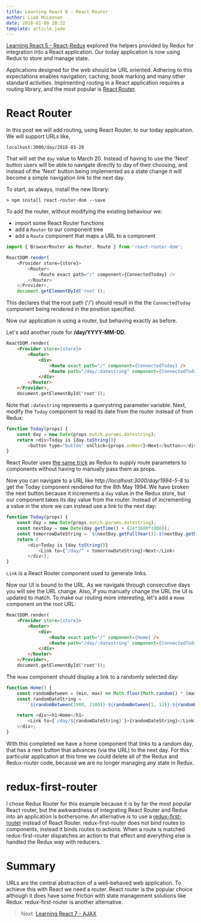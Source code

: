 ```yaml
---
title: Learning React 6 - React Router
author: Liam McLennan
date: 2018-01-08 20:32
template: article.jade
---
```


[Learning React 5 - React-Redux](/articles/2018-01-05-react-5-react-redux/) explored the helpers provided by Redux for integration into a React application. Our today application is now using Redux to store and manage state. 

Applications designed for the web should be URL oriented. Adhering to this expectations enables navigation, caching, book marking and many other standard activities. Implmenting routing in a React application requires a routing library, and the most popular is [React Router](https://reacttraining.com/react-router/web/guides/quick-start).

React Router
===========

In this post we will add routing, using React Router, to our today application. We will support URLs like,

```
localhost:3000/day/2018-03-20
```

That will set the `day` value to March 20. Instead of having to use the 'Next' button users will be able to navigate directly to day of their choosing, and instead of the 'Next' button being implemented as a state change it will become a simple navigation link to the next day. 

To start, as always, install the new library:

```
> npm install react-router-dom --save
```

To add the router, without modifying the existing behaviour we: 

* import some React Router functions
* add a `Router` to our component tree
* add a `Route` component that maps a URL to a component

```javascript
import { BrowserRouter as Router, Route } from 'react-router-dom';

ReactDOM.render(
    <Provider store={store}>
        <Router>
            <Route exact path="/" component={ConnectedToday} />
        </Router>
    </Provider>, 
    document.getElementById('root'));
```

This declares that the root path ('/') should result in the the `ConnectedToday` component being rendered in the position specified. 

Now our application is using a router, but behaving exactly as before. 

Let's add another route for **/day/YYYY-MM-DD**:

```html
ReactDOM.render(
    <Provider store={store}>
        <Router>
            <div>
                <Route exact path="/" component={ConnectedToday} />
                <Route path="/day/:datestring" component={ConnectedToday} />
            </div>
        </Router>
    </Provider>,
    document.getElementById('root'));
```

Note that `:datestring` represents a querystring parameter variable. Next, modify the `Today` component to read its date from the router instead of from Redux:

```javascript
function Today(props) {
    const day = new Date(props.match.params.datestring);
    return <div>Today is {day.toString()} 
        <button type="button" onClick={props.onNext}>Next</button></div>;
}
```

React Router uses [the same trick](https://reactjs.org/docs/context.html) as Redux to supply route parameters to components without having to manually pass them as props. 

Now you can navigate to a URL like *http://localhost:3000/day/1994-5-8* to get the Today component rendered for the 8th May 1994. We have broken the next button because it increments a `day` value in the Redux store, but our component takes its day value from the router. Instead of incrementing a value in the store we can instead use a link to the next day:

```javascript
function Today(props) {
    const day = new Date(props.match.params.datestring);
    const nextDay = new Date(day.getTime() + (24*3600*1000));
    const tomorrowDateString = `${nextDay.getFullYear()}-${nextDay.getMonth()+1}-${nextDay.getDate()}`;
    return (
        <div>Today is {day.toString()} 
            <Link to={"/day/" + tomorrowDateString}>Next</Link>
        </div>);
}
```

`Link` is a React Router component used to generate links.

Now our UI is bound to the URL. As we navigate through consecutive days you will see the URL change. Also, if you manually change the URL the UI is updated to match. To make our routing more interesting, let's add a `Home` component on the root URL:

```html
ReactDOM.render(
    <Provider store={store}>
        <Router>
            <div>
                <Route exact path="/" component={Home} />
                <Route path="/day/:datestring" component={ConnectedToday} />
            </div>
        </Router>
    </Provider>,
    document.getElementById('root'));
```

The `Home` component should display a link to a randomly selected day:

```javascript
function Home() {
    const randomBetween = (min, max) => Math.floor(Math.random() * (max-min+1) + min);
    const randomDateString = 
        `${randomBetween(1900, 2100)}-${randomBetween(1, 12)}-${randomBetween(1, 28)}`;

    return <div><h1>Home</h1>
        <Link to={`/day/${randomDateString}`}>{randomDateString}</Link>
    </div>;
}
```

With this completed we have a home component that links to a random day, that has a next button that advances (via the URL) to the next day. For this particular application at this time we could delete all of the Redux and Redux-router code, because we are no longer managing any state in Redux. 

redux-first-router
========

I chose Redux Router for this example because it is by far the most popular React router, but the awkwardness of integrating React Router and Redux into an application is bothersome. An alternative is to use a [redux-first-router](https://github.com/faceyspacey/redux-first-router) instead of React Router. redux-first-router does not bind routes to components, instead it binds routes to actions. When a route is matched redux-first-router dispatches an action to that effect and everything else is handled the Redux way with reducers. 

Summary
======

URLs are the central abstraction of a well-behaved web application. To achieve this with React we need a router. React router is the popular choice although it does have some friction with state management solutions like Redux. redux-first-router is another alternative. 

> Next: [Learning React 7 - AJAX](/articles/2018-01-10-react-7-ajax/)